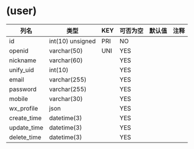 # (user)
| 列名 | 类型 | KEY | 可否为空 | 默认值 | 注释 |
| ---- | ---- | ---- | ---- | ---- | ----  |
| id | int(10) unsigned | PRI | NO |  |  |
| openid | varchar(50) | UNI | YES |  |  |
| nickname | varchar(60) |  | YES |  |  |
| unify_uid | int(10) |  | YES |  |  |
| email | varchar(255) |  | YES |  |  |
| password | varchar(255) |  | YES |  |  |
| mobile | varchar(30) |  | YES |  |  |
| wx_profile | json |  | YES |  |  |
| create_time | datetime(3) |  | YES |  |  |
| update_time | datetime(3) |  | YES |  |  |
| delete_time | datetime(3) |  | YES |  |  |